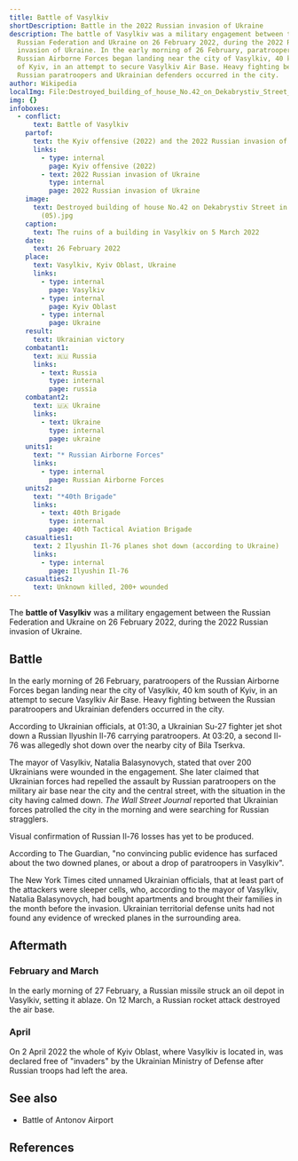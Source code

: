 ```yaml
---
title: Battle of Vasylkiv
shortDescription: Battle in the 2022 Russian invasion of Ukraine
description: The battle of Vasylkiv was a military engagement between the
  Russian Federation and Ukraine on 26 February 2022, during the 2022 Russian
  invasion of Ukraine. In the early morning of 26 February, paratroopers of the
  Russian Airborne Forces began landing near the city of Vasylkiv, 40 km south
  of Kyiv, in an attempt to secure Vasylkiv Air Base. Heavy fighting between the
  Russian paratroopers and Ukrainian defenders occurred in the city.
author: Wikipedia
localImg: File:Destroyed_building_of_house_No.42_on_Dekabrystiv_Street_in_Vasylkiv_(05).jpg
img: {}
infoboxes:
  - conflict:
      text: Battle of Vasylkiv
    partof:
      text: the Kyiv offensive (2022) and the 2022 Russian invasion of Ukraine
      links:
        - type: internal
          page: Kyiv offensive (2022)
        - text: 2022 Russian invasion of Ukraine
          type: internal
          page: 2022 Russian invasion of Ukraine
    image:
      text: Destroyed building of house No.42 on Dekabrystiv Street in Vasylkiv
        (05).jpg
    caption:
      text: The ruins of a building in Vasylkiv on 5 March 2022
    date:
      text: 26 February 2022
    place:
      text: Vasylkiv, Kyiv Oblast, Ukraine
      links:
        - type: internal
          page: Vasylkiv
        - type: internal
          page: Kyiv Oblast
        - type: internal
          page: Ukraine
    result:
      text: Ukrainian victory
    combatant1:
      text: 🇷🇺 Russia
      links:
        - text: Russia
          type: internal
          page: russia
    combatant2:
      text: 🇺🇦 Ukraine
      links:
        - text: Ukraine
          type: internal
          page: ukraine
    units1:
      text: "* Russian Airborne Forces"
      links:
        - type: internal
          page: Russian Airborne Forces
    units2:
      text: "*40th Brigade"
      links:
        - text: 40th Brigade
          type: internal
          page: 40th Tactical Aviation Brigade
    casualties1:
      text: 2 Ilyushin Il-76 planes shot down (according to Ukraine)
      links:
        - type: internal
          page: Ilyushin Il-76
    casualties2:
      text: Unknown killed, 200+ wounded
---
```


The **battle of Vasylkiv** was a military engagement between the Russian Federation and Ukraine on 26 February 2022, during the 2022 Russian invasion of Ukraine.

## Battle
In the early morning of 26 February, paratroopers of the Russian Airborne Forces began landing near the city of Vasylkiv, 40 km south of Kyiv, in an attempt to secure Vasylkiv Air Base. Heavy fighting between the Russian paratroopers and Ukrainian defenders occurred in the city.

According to Ukrainian officials, at 01:30, a Ukrainian Su-27 fighter jet shot down a Russian Ilyushin Il-76 carrying paratroopers. At 03:20, a second Il-76 was allegedly shot down over the nearby city of Bila Tserkva.

The mayor of Vasylkiv, Natalia Balasynovych, stated that over 200 Ukrainians were wounded in the engagement. She later claimed that Ukrainian forces had repelled the assault by Russian paratroopers on the military air base near the city and the central street, with the situation in the city having calmed down. *The Wall Street Journal* reported that Ukrainian forces patrolled the city in the morning and were searching for Russian stragglers.

Visual confirmation of Russian Il-76 losses has yet to be produced.

According to The Guardian, "no convincing public evidence has surfaced about the two downed planes, or about a drop of paratroopers in Vasylkiv".

The New York Times cited unnamed Ukrainian officials, that at least part of the attackers were sleeper cells, who, according to the mayor of Vasylkiv, Natalia Balasynovych, had bought apartments and brought their families in the month before the invasion. Ukrainian territorial defense units had not found any evidence of wrecked planes in the surrounding area.

## Aftermath


### February and March
In the early morning of 27 February, a Russian missile struck an oil depot in Vasylkiv, setting it ablaze. On 12 March, a Russian rocket attack destroyed the air base.

### April
On 2 April 2022 the whole of Kyiv Oblast, where Vasylkiv is located in, was declared free of "invaders" by the Ukrainian Ministry of Defense after Russian troops had left the area.

## See also
 * Battle of Antonov Airport


## References
